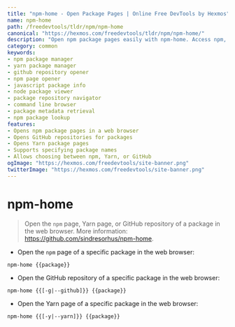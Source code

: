 ```yaml
---
title: "npm-home - Open Package Pages | Online Free DevTools by Hexmos"
name: npm-home
path: /freedevtools/tldr/npm/npm-home
canonical: "https://hexmos.com/freedevtools/tldr/npm/npm-home/"
description: "Open npm package pages easily with npm-home. Access npm, Yarn, or GitHub repositories directly from the command line. Free online tool, no registration required."
category: common
keywords:
- npm package manager
- yarn package manager
- github repository opener
- npm page opener
- javascript package info
- node package viewer
- package repository navigator
- command line browser
- package metadata retrieval
- npm package lookup
features:
- Opens npm package pages in a web browser
- Opens GitHub repositories for packages
- Opens Yarn package pages
- Supports specifying package names
- Allows choosing between npm, Yarn, or GitHub
ogImage: "https://hexmos.com/freedevtools/site-banner.png"
twitterImage: "https://hexmos.com/freedevtools/site-banner.png"
---
```


# npm-home

> Open the `npm` page, Yarn page, or GitHub repository of a package in the web browser.
> More information: <https://github.com/sindresorhus/npm-home>.

- Open the `npm` page of a specific package in the web browser:

`npm-home {{package}}`

- Open the GitHub repository of a specific package in the web browser:

`npm-home {{[-g|--github]}} {{package}}`

- Open the Yarn page of a specific package in the web browser:

`npm-home {{[-y|--yarn]}} {{package}}`
